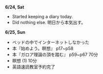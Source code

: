 **6/24, Sat**
* Started keeping a diary today.
* Did nothing else. 明日から本気出す。

**6/25, Sun**
* ベッドの中でインターネットしなかった
* 本『始めよう。瞑想』 p17~p58
* 本『ガロア理論の頂を踏む』 p59~p67 70分
* 瞑想 (1) 10分
* 英語速読教室予約完了
